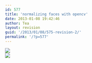 ```yaml
---
id: 577
title: 'normalizing faces with opencv'
date: 2013-01-08 19:42:46
author: Tea
layout: revision
guid: '/2013/01/08/575-revision-2/'
permalink: '/?p=577'
---
```


![](/articles/201301_opencv_face_positioning/images/1.jpg)  
![](/articles/201301_opencv_face_positioning/images/1_normalized.jpg)